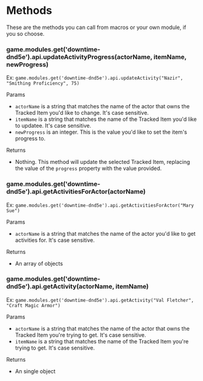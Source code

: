 # Methods
These are the methods you can call from macros or your own module, if you so choose.

### game.modules.get('downtime-dnd5e').api.updateActivityProgress(actorName, itemName, newProgress)
Ex: `game.modules.get('downtime-dnd5e').api.updateActivity("Nazir", "Smithing Proficiency", 75)`

Params
- `actorName` is a string that matches the name of the actor that owns the Tracked Item you'd like to change. It's case sensitive.
- `itemName` is a string that matches the name of the Tracked Item you'd like to updatee. It's case sensitive.
- `newProgress` is an integer. This is the value you'd like to set the item's progress to.

Returns
- Nothing. This method will update the selected Tracked Item, replacing the value of the `progress` property with the value provided.



### game.modules.get('downtime-dnd5e').api.getActivitiesForActor(actorName)
Ex: `game.modules.get('downtime-dnd5e').api.getActivitiesForActor("Mary Sue")`

Params
- `actorName` is a string that matches the name of the actor you'd like to get activities for. It's case sensitive.

Returns
- An array of objects



### game.modules.get('downtime-dnd5e').api.getActivity(actorName, itemName)
Ex: `game.modules.get('downtime-dnd5e').api.getActivity("Val Fletcher", "Craft Magic Armor")`

Params
- `actorName` is a string that matches the name of the actor that owns the Tracked Item you're trying to get. It's case sensitive.
- `itemName` is a string that matches the name of the Tracked Item you're trying to get. It's case sensitive.

Returns
- An single object
